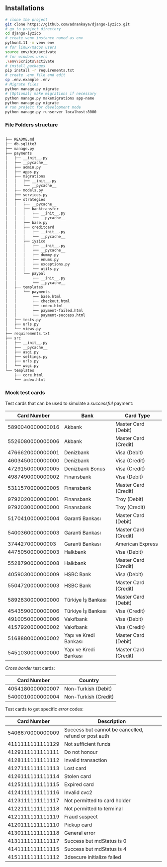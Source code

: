 
## Installations

```bash
# clone the project
git clone https://github.com/adnankaya/django-iyzico.git
# go to project directory
cd django-iyzico
# create venv instance named as env
python3.11 -m venv env
# for linux/macos users
source env/bin/activate
# for windows users
.\env\Scripts\activate
# install packages
pip install -r requirements.txt
# create .env file and edit
cp .env.example .env
# Migrate files
python manage.py migrate
# [Optional] make migrations if necessary
python manage.py makemigrations app-name
python manage.py migrate
# run project for development mode
python manage.py runserver localhost:8000
```


### File Folders structure

```bash

├── README.md
├── db.sqlite3
├── manage.py
├── payments
│   ├── __init__.py
│   ├── __pycache__
│   ├── admin.py
│   ├── apps.py
│   ├── migrations
│   │   ├── __init__.py
│   │   └── __pycache__
│   ├── models.py
│   ├── services.py
│   ├── strategies
│   │   ├── __pycache__
│   │   ├── banktransfer
│   │   │   ├── __init__.py
│   │   │   └── __pycache__
│   │   ├── base.py
│   │   ├── creditcard
│   │   │   ├── __init__.py
│   │   │   └── __pycache__
│   │   ├── iyzico
│   │   │   ├── __init__.py
│   │   │   ├── __pycache__
│   │   │   ├── dummy.py
│   │   │   ├── enums.py
│   │   │   ├── exceptions.py
│   │   │   └── utils.py
│   │   └── paypal
│   │       ├── __init__.py
│   │       └── __pycache__
│   ├── templates
│   │   └── payments
│   │       ├── base.html
│   │       ├── checkout.html
│   │       ├── index.html
│   │       ├── payment-failed.html
│   │       └── payment-success.html
│   ├── tests.py
│   ├── urls.py
│   └── views.py
├── requirements.txt
├── src
│   ├── __init__.py
│   ├── __pycache__
│   ├── asgi.py
│   ├── settings.py
│   ├── urls.py
│   └── wsgi.py
└── templates
    ├── core.html
    └── index.html


```


### Mock test cards

Test cards that can be used to simulate a *successful* payment:

Card Number      | Bank                       | Card Type
-----------      | ----                       | ---------
5890040000000016 | Akbank                     | Master Card (Debit)  
5526080000000006 | Akbank                     | Master Card (Credit)  
4766620000000001 | Denizbank                  | Visa (Debit)  
4603450000000000 | Denizbank                  | Visa (Credit)
4729150000000005 | Denizbank Bonus            | Visa (Credit)  
4987490000000002 | Finansbank                 | Visa (Debit)  
5311570000000005 | Finansbank                 | Master Card (Credit)  
9792020000000001 | Finansbank                 | Troy (Debit)  
9792030000000000 | Finansbank                 | Troy (Credit)  
5170410000000004 | Garanti Bankası            | Master Card (Debit)  
5400360000000003 | Garanti Bankası            | Master Card (Credit)  
374427000000003  | Garanti Bankası            | American Express  
4475050000000003 | Halkbank                   | Visa (Debit)  
5528790000000008 | Halkbank                   | Master Card (Credit)  
4059030000000009 | HSBC Bank                  | Visa (Debit)  
5504720000000003 | HSBC Bank                  | Master Card (Credit)  
5892830000000000 | Türkiye İş Bankası         | Master Card (Debit)  
4543590000000006 | Türkiye İş Bankası         | Visa (Credit)  
4910050000000006 | Vakıfbank                  | Visa (Debit)  
4157920000000002 | Vakıfbank                  | Visa (Credit)  
5168880000000002 | Yapı ve Kredi Bankası      | Master Card (Debit)  
5451030000000000 | Yapı ve Kredi Bankası      | Master Card (Credit)  

*Cross border* test cards:

Card Number      | Country
-----------      | -------
4054180000000007 | Non-Turkish (Debit)
5400010000000004 | Non-Turkish (Credit)  

Test cards to get specific *error* codes:

Card Number       | Description
-----------       | -----------
5406670000000009  | Success but cannot be cancelled, refund or post auth
4111111111111129  | Not sufficient funds
4129111111111111  | Do not honour
4128111111111112  | Invalid transaction
4127111111111113  | Lost card
4126111111111114  | Stolen card
4125111111111115  | Expired card
4124111111111116  | Invalid cvc2
4123111111111117  | Not permitted to card holder
4122111111111118  | Not permitted to terminal
4121111111111119  | Fraud suspect
4120111111111110  | Pickup card
4130111111111118  | General error
4131111111111117  | Success but mdStatus is 0
4141111111111115  | Success but mdStatus is 4
4151111111111112  | 3dsecure initialize failed


